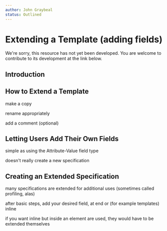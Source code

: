 ```yaml
---
author: John Graybeal
status: Outlined
---
```

# Extending a Template (adding fields)

We're sorry, this resource has not yet been developed. 
You are welcome to contribute to its development at the link below.

## Introduction


## How to Extend a Template

make a copy

rename appropriately

add a comment (optional)


## Letting Users Add Their Own Fields

simple as using the Attribute-Value field type

doesn't really create a new specification

## Creating an Extended Specification

many specifications are extended for additional uses (sometimes called profiling, alas)

after basic steps, add your desired field, at end or (for example templates) inline

if you want inline but inside an element are used, 
they would have to be extended themselves




